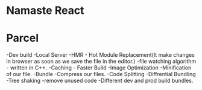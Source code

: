 # Namaste React

# Parcel

-Dev build
-Local Server
-HMR - Hot Module Replacement(It make changes in browser as soon as we save the file in the editor.)
-file watching algorithm - written in C++.
-Caching - Faster Build
-Image Optimization
-Minification of our file.
-Bundle
-Compress our files.
-Code Splitting
-Diffrential Bundling
-Tree shaking -remove unused code
-Different dev and prod build bundles.
